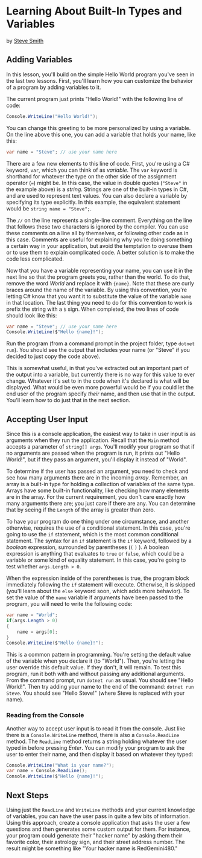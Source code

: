# Learning About Built-In Types and Variables
by [Steve Smith](http://deviq.com/me/steve-smith)

## Adding Variables

In this lesson, you'll build on the simple Hello World program you've seen in the last two lessons. First, you'll learn how you can customize the behavior of a program by adding variables to it.

The current program just prints "Hello World!" with the following line of code:

```c#
Console.WriteLine("Hello World!");
```

You can change this greeting to be more personalized by using a variable. On the line above this one, you can add a variable that holds your name, like this:

```c#
var name = "Steve"; // use your name here
```

There are a few new elements to this line of code. First, you're using a C# keyword, ``var``, which you can think of as *variable*. The ``var`` keyword is shorthand for whatever the type on the other side of the assignment operator (``=``) might be. In this case, the value in double quotes (``"Steve"`` in the example above) is a *string*. Strings are one of the built-in types in C#, and are used to represent text values. You can also declare a variable by specifying its type explicitly. In this example, the equivalent statement would be ``string name = "Steve";``.

The ``//`` on the line represents a single-line comment. Everything on the line that follows these two characters is ignored by the compiler. You can use these comments on a line all by themselves, or following other code as in this case. Comments are useful for explaining why you're doing something a certain way in your application, but avoid the temptation to overuse them or to use them to explain complicated code. A better solution is to make the code less complicated.

Now that you have a variable representing your name, you can use it in the next line so that the program greets you, rather than the world. To do that, remove the word *World* and replace it with ``{name}``. Note that these are curly braces around the name of the variable. By using this convention, you're letting C# know that you want it to substitute the value of the variable ``name`` in that location. The last thing you need to do for this convention to work is prefix the string with a ``$`` sign. When completed, the two lines of code should look like this:

```c#
var name = "Steve"; // use your name here
Console.WriteLine($"Hello {name}!");
```

Run the program (from a command prompt in the project folder, type ``dotnet run``). You should see the output that includes your name (or "Steve" if you decided to just copy the code above).

This is somewhat useful, in that you've extracted out an important part of the output into a variable, but currently there is no way for this value to ever change. Whatever it's set to in the code when it's declared is what will be displayed. What would be even more powerful would be if you could let the end user of the program specify *their* name, and then use that in the output. You'll learn how to do just that in the next section.

## Accepting User Input

Since this is a console application, the easiest way to take in user input is as arguments when they run the application. Recall that the ``Main`` method accepts a parameter of ``string[] args``. You'll modify your program so that if no arguments are passed when the program is run, it prints out "Hello World!", but if they pass an argument, you'll display it instead of "World".

To determine if the user has passed an argument, you need to check and see how many arguments there are in the incoming *array*. Remember, an array is a built-in type for holding a collection of variables of the same type. Arrays have some built-in functionality, like checking how many elements are in the array. For the current requirement, you don't care exactly how many arguments there are; you just care if there are any. You can determine that by seeing if the ``Length`` of the array is greater than zero.

To have your program do one thing under one circumstance, and another otherwise, requires the use of a conditional statement. In this case, you're going to use the ``if`` statement, which is the most common conditional statement. The syntax for an ``if`` statement is the ``if`` keyword, followed by a *boolean* expression, surrounded by parentheses (``(`` ``)`` ). A boolean expression is anything that evaluates to ``true`` or ``false``, which could be a variable or some kind of equality statement. In this case, you're going to test whether ``args.Length > 0``.

When the expression inside of the parentheses is true, the program block immediately following the ``if`` statement will execute. Otherwise, it is skipped (you'll learn about the ``else`` keyword soon, which adds more behavior). To set the value of the ``name`` variable if arguments have been passed to the program, you will need to write the following code:

```c#
var name = "World";
if(args.Length > 0)
{
    name = args[0];
}
Console.WriteLine($"Hello {name}!");
```

This is a common pattern in programming. You're setting the default value of the variable when you declare it (to "World"). Then, you're letting the user override this default value. If they don't, it will remain. To test this program, run it both with and without passing any additional arguments. From the command prompt, run ``dotnet run`` as usual. You should see "Hello World!". Then try adding your name to the end of the command: ``dotnet run Steve``. You should see "Hello Steve!" (where Steve is replaced with your name).

### Reading from the Console

Another way to accept user input is to read it from the console. Just like there is a ``Console.WriteLine`` method, there is also a ``Console.ReadLine`` method. The ``ReadLine`` method returns a string holding whatever the user typed in before pressing *Enter*. You can modify your program to ask the user to enter their name, and then display it based on whatever they typed:

```c#
Console.WriteLine("What is your name?");
var name = Console.ReadLine();
Console.WriteLine($"Hello {name}!");
```

## Next Steps

Using just the ``ReadLine`` and ``WriteLine`` methods and your current knowledge of variables, you can have the user pass in quite a few bits of information. Using this approach, create a console application that asks the user a few questions and then generates some custom output for them. For instance, your program could generate their "hacker name" by asking them their favorite color, their astrology sign, and their street address number. The result might be something like "Your hacker name is RedGemini480."
